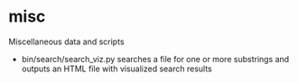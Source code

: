 # misc
Miscellaneous data and scripts

* bin/search/search_viz.py searches a file for one or more substrings and outputs an HTML file with visualized search results
